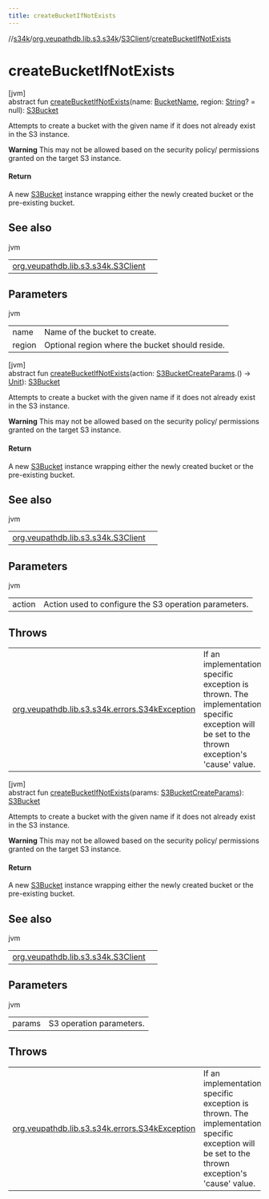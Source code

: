```yaml
---
title: createBucketIfNotExists
---
```

//[s34k](../../../index.html)/[org.veupathdb.lib.s3.s34k](../index.html)/[S3Client](index.html)/[createBucketIfNotExists](create-bucket-if-not-exists.html)



# createBucketIfNotExists



[jvm]\
abstract fun [createBucketIfNotExists](create-bucket-if-not-exists.html)(name: [BucketName](../../org.veupathdb.lib.s3.s34k.fields/-bucket-name/index.html), region: [String](https://kotlinlang.org/api/latest/jvm/stdlib/kotlin/-string/index.html)? = null): [S3Bucket](../../org.veupathdb.lib.s3.s34k.response.bucket/-s3-bucket/index.html)



Attempts to create a bucket with the given name if it does not already exist in the S3 instance.



**Warning** This may not be allowed based on the security policy/ permissions granted on the target S3 instance.



#### Return



A new [S3Bucket](../../org.veupathdb.lib.s3.s34k.response.bucket/-s3-bucket/index.html) instance wrapping either the newly created bucket or the pre-existing bucket.



## See also


jvm

| | |
|---|---|
| [org.veupathdb.lib.s3.s34k.S3Client](create-bucket.html) |  |



## Parameters


jvm

| | |
|---|---|
| name | Name of the bucket to create. |
| region | Optional region where the bucket should reside. |





[jvm]\
abstract fun [createBucketIfNotExists](create-bucket-if-not-exists.html)(action: [S3BucketCreateParams](../../org.veupathdb.lib.s3.s34k.requests.client/-s3-bucket-create-params/index.html).() -&gt; [Unit](https://kotlinlang.org/api/latest/jvm/stdlib/kotlin/-unit/index.html)): [S3Bucket](../../org.veupathdb.lib.s3.s34k.response.bucket/-s3-bucket/index.html)



Attempts to create a bucket with the given name if it does not already exist in the S3 instance.



**Warning** This may not be allowed based on the security policy/ permissions granted on the target S3 instance.



#### Return



A new [S3Bucket](../../org.veupathdb.lib.s3.s34k.response.bucket/-s3-bucket/index.html) instance wrapping either the newly created bucket or the pre-existing bucket.



## See also


jvm

| | |
|---|---|
| [org.veupathdb.lib.s3.s34k.S3Client](create-bucket.html) |  |



## Parameters


jvm

| | |
|---|---|
| action | Action used to configure the S3 operation parameters. |



## Throws


| | |
|---|---|
| [org.veupathdb.lib.s3.s34k.errors.S34kException](../../org.veupathdb.lib.s3.s34k.errors/-s34k-exception/index.html) | If an implementation specific exception is thrown. The implementation specific exception will be set to the thrown exception's 'cause' value. |




[jvm]\
abstract fun [createBucketIfNotExists](create-bucket-if-not-exists.html)(params: [S3BucketCreateParams](../../org.veupathdb.lib.s3.s34k.requests.client/-s3-bucket-create-params/index.html)): [S3Bucket](../../org.veupathdb.lib.s3.s34k.response.bucket/-s3-bucket/index.html)



Attempts to create a bucket with the given name if it does not already exist in the S3 instance.



**Warning** This may not be allowed based on the security policy/ permissions granted on the target S3 instance.



#### Return



A new [S3Bucket](../../org.veupathdb.lib.s3.s34k.response.bucket/-s3-bucket/index.html) instance wrapping either the newly created bucket or the pre-existing bucket.



## See also


jvm

| | |
|---|---|
| [org.veupathdb.lib.s3.s34k.S3Client](create-bucket.html) |  |



## Parameters


jvm

| | |
|---|---|
| params | S3 operation parameters. |



## Throws


| | |
|---|---|
| [org.veupathdb.lib.s3.s34k.errors.S34kException](../../org.veupathdb.lib.s3.s34k.errors/-s34k-exception/index.html) | If an implementation specific exception is thrown. The implementation specific exception will be set to the thrown exception's 'cause' value. |




